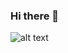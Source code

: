 ### Hi there 👋

<!--
**shosukenoma/shosukenoma** is a ✨ _special_ ✨ repository because its `README.md` (this file) appears on your GitHub profile.

Here are some ideas to get you started:

- 🔭 I’m currently working on ...
- 🌱 I’m currently learning ...
- 👯 I’m looking to collaborate on ...
- 🤔 I’m looking for help with ...
- 💬 Ask me about ...
- 📫 How to reach me: ...
- 😄 Pronouns: ...
- ⚡ Fun fact: ...
-->

![alt text]([[http://url/to/img.png](https://cdn.jsdelivr.net/gh/devicons/devicon/icons/html5/html5-original-wordmark.svg")https://cdn.jsdelivr.net/gh/devicons/devicon/icons/html5/html5-original-wordmark.svg"](https://github.com/devicons/devicon/tree/v2.15.1/icons/html5/html5-original-wordmark.svg)https://github.com/devicons/devicon/tree/v2.15.1/icons/html5/html5-original-wordmark.svg)
